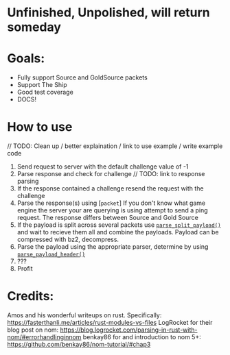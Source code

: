 # Unfinished, Unpolished, will return someday

# Goals:
- Fully support Source and GoldSource packets
- Support The Ship
- Good test coverage
- DOCS!

# How to use
  // TODO: Clean up / better explaination / link to use example / write example code
1. Send request to server with the default challenge value of -1
2. Parse response and check for challenge
  // TODO: link to response parsing
3. If the response contained a challenge resend the request with the challenge
4. Parse the response(s) using [`packet`]
  If you don't know what game engine the server your are querying is using attempt to send a ping request. The response differs between Source and Gold Source
5. If the payload is split across several packets use [`parse_split_payload()`](packet::parse_split_payload) and wait to recieve them all and combine the payloads.
  Payload can be compressed with bz2, decompress.
6. Parse the payload using the appropriate parser, determine by using [`parse_payload_header()`](packet::parse_payload_header)
7. ???
8. Profit

# Credits:
Amos and his wonderful writeups on rust. Specifically: https://fasterthanli.me/articles/rust-modules-vs-files
LogRocket for their blog post on nom: https://blog.logrocket.com/parsing-in-rust-with-nom/#errorhandlinginnom
benkay86 for and introduction to nom 5+: https://github.com/benkay86/nom-tutorial/#chap3
